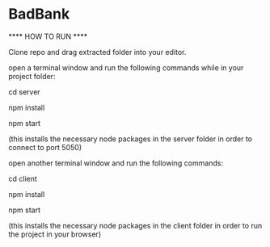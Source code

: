 # BadBank


**** HOW TO RUN  ****


Clone repo and drag extracted folder into your editor.

open a terminal window and run the following commands while in your project folder:



cd server 

npm install

npm start



(this installs the necessary node packages in the server folder in order to connect to port 5050)






open another terminal window and run the following commands:



cd client 

npm install 

npm start


(this installs the necessary node packages in the client folder in order to run the project in your browser)

